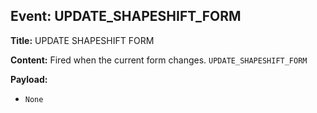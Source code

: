 ## Event: UPDATE_SHAPESHIFT_FORM

**Title:** UPDATE SHAPESHIFT FORM

**Content:**
Fired when the current form changes.
`UPDATE_SHAPESHIFT_FORM`

**Payload:**
- `None`